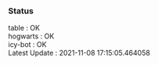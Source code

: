 ### Status


table : OK  
hogwarts : OK  
icy-bot : OK  
Latest Update : 2021-11-08 17:15:05.464058
